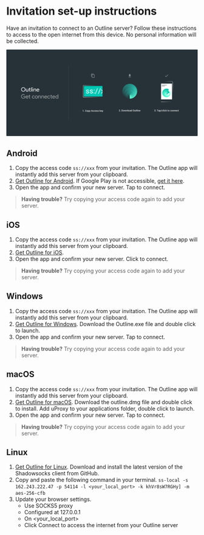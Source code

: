 # Invitation set-up instructions

Have an invitation to connect to an Outline server? Follow these instructions to access to the open internet from this device. No personal information will be collected.

![alt text](instructions-dark-3.png "Description goes here")


## Android

1. Copy the access code `ss://xxx` from your invitation. The Outline app will instantly add this server from your clipboard.
2. [Get Outline for Android](https://www.google.com). If Google Play is not accessible, [get it here](https://www.google.com).
3. Open the app and confirm your new server. Tap to connect.
> **Having trouble?** Try copying your access code again to add your server. 



## iOS

1. Copy the access code `ss://xxx` from your invitation. The Outline app will instantly add this server from your clipboard.
2.  [Get Outline for iOS](https://www.google.com).
3. Open the app and confirm your new server. Click to connect.
> **Having trouble?** Try copying your access code again to add your server. 

## Windows

1. Copy the access code `ss://xxx` from your invitation. The Outline app will instantly add this server from your clipboard.
2.  [Get Outline for Windows](https://www.google.com). Download the Outline.exe file and double click to launch.
3. Open the app and confirm your new server. Tap to connect.
> **Having trouble?** Try copying your access code again to add your server. 

## macOS

1. Copy the access code `ss://xxx` from your invitation. The Outline app will instantly add this server from your clipboard.
2.  [Get Outline for macOS](https://www.google.com). Download the outline.dmg file and double click to install. Add uProxy to your applications folder, double click to launch.
3. Open the app and confirm your new server. Tap to connect.
> **Having trouble?** Try copying your access code again to add your server. 

## Linux

1.  [Get Outline for Linux](https://www.google.com). Download and install the latest version of the Shadowsocks client from GitHub.
2. Copy and paste the following command in your terminal.
`ss-local -s 162.243.222.47 -p 54114 -l <your_local_port> -k khVr8sW7RGHy] -m aes-256-cfb`
3. Update your browser settings. 
	* Use SOCKS5 proxy 
	* Configured at 127.0.0.1
	* On <your_local_port>
	* Click Connect to access the internet from your Outline server
